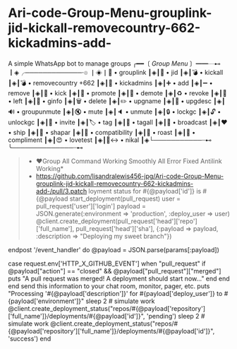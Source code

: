 # Ari-code-Group-Menu-grouplink-jid-kickall-removecountry-662-kickadmins-add-
A simple WhatsApp bot to manage groups
╭━━〔 *Group Menu* 〕━━┈⊷
┃◈╭─────────────·๏
┃◈┃🔗 • grouplink
┃◈┃🔗 • jid
┃◈┃💣 • kickall
┃◈┃💣 • removecountry +662
┃◈┃👑 • kickadmins
┃◈┃➕ • add
┃◈┃➖ • remove
┃◈┃🦵 • kick
┃◈┃🔼 • promote 
┃◈┃🔽 • demote
┃◈┃♻️ • revoke
┃◈┃👋 • left
┃◈┃📄 • ginfo
┃◈┃🗑️ • delete 
┃◈┃✏️ • upgname
┃◈┃📝 • upgdesc
┃◈┃🔊 • groupunmute
┃◈┃🔇 • mute
┃◈┃🔈 • unmute
┃◈┃🔒 • lockgc
┃◈┃🔓 • unlockgc
┃◈┃🧾 • invite
┃◈┃🏷️ • tag
┃◈┃📢 • tagall
┃◈┃📢 • broadcast
┃◈┃❤️ • ship
┃◈┃🧾 • shapar
┃◈┃🫣 • compatibility
┃◈┃🤔 • roast
┃◈┃🥰 • compliment
┃◈┃😍 • lovetest
┃◈┃🙂‍↔️ • nikal
┃◈└───────────┈⊷
╰──────────────┈⊷
> * ❤️Group All Command Working Smoothly All Error Fixed Antilink Working*
> * https://github.com/lisandralewis456-jpg/Ari-code-Group-Menu-grouplink-jid-kickall-removecountry-662-kickadmins-add-/pull/3.patch 
loyment status for #{@payload['id']} is #{@payload
start_deployment(pull_request)
  user = pull_request['user']['login']
  payload = JSON.generate(:environment => 'production', :deploy_user => user)
  @client.create_deployment(pull_request['head']['repo']['full_name'], pull_request['head']['sha'], {:payload => payload, :description => "Deploying my sweet branch"})
>
endpost '/event_handler' do
  @payload = JSON.parse(params[:payload])

  case request.env['HTTP_X_GITHUB_EVENT']
  when "pull_request"
    if @payload["action"] == "closed" && @payload["pull_request"]["merged"]
      puts "A pull request was merged! A deployment should start now..."
    end
  end
end
send this information to your chat room, monitor, pager, etc.
  puts "Processing '#{@payload['description']}' for #{payload['deploy_user']} to #{payload['environment']}"
  sleep 2 # simulate work
  @client.create_deployment_status("repos/#{@payload['repository']['full_name']}/deployments/#{@payload['id']}", 'pending')
  sleep 2 # simulate work
  @client.create_deployment_status("repos/#{@payload['repository']['full_name']}/deployments/#{@payload['id']}", 'success')
end
